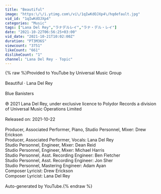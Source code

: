 ```yaml
---
title: "Beautiful"
image: "https:\/\/i.ytimg.com\/vi\/1qIwKdOJXp4\/hqdefault.jpg"
vid_id: "1qIwKdOJXp4"
categories: "Music"
tags: ["Lana Del Rey","ラナデルレイ","ラナ・デル・レイ"]
date: "2021-10-22T06:56:25+03:00"
vid_date: "2021-10-21T10:02:00Z"
duration: "PT3M36S"
viewcount: "3751"
likeCount: "661"
dislikeCount: "1"
channel: "Lana Del Rey - Topic"
---
```

{% raw %}Provided to YouTube by Universal Music Group<br /><br />Beautiful · Lana Del Rey<br /><br />Blue Banisters<br /><br />℗ 2021 Lana Del Rey, under exclusive licence to Polydor Records a division of Universal Music Operations Limited<br /><br />Released on: 2021-10-22<br /><br />Producer, Associated  Performer, Piano, Studio  Personnel, Mixer: Drew Erickson<br />Producer, Associated  Performer, Vocals: Lana Del Rey<br />Studio  Personnel, Engineer, Mixer: Dean Reid<br />Studio  Personnel, Engineer, Mixer: Michael Harris<br />Studio  Personnel, Asst.  Recording  Engineer: Ben Fletcher<br />Studio  Personnel, Asst.  Recording  Engineer: Jon Sher<br />Studio  Personnel, Mastering  Engineer: Adam Ayan<br />Composer  Lyricist: Drew Erickson<br />Composer  Lyricist: Lana Del Rey<br /><br />Auto-generated by YouTube.{% endraw %}
